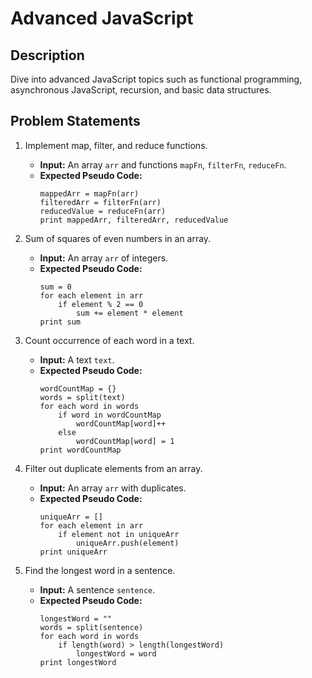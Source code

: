 # Advanced JavaScript

## Description
Dive into advanced JavaScript topics such as functional programming, asynchronous JavaScript, recursion, and basic data structures.

## Problem Statements
1. Implement map, filter, and reduce functions.
      - **Input:** An array `arr` and functions `mapFn`, `filterFn`, `reduceFn`.
      - **Expected Pseudo Code:**
          ```
          mappedArr = mapFn(arr)
          filteredArr = filterFn(arr)
          reducedValue = reduceFn(arr)
          print mappedArr, filteredArr, reducedValue
          ```

2. Sum of squares of even numbers in an array.
      - **Input:** An array `arr` of integers.
      - **Expected Pseudo Code:**
          ```
          sum = 0
          for each element in arr
              if element % 2 == 0
                  sum += element * element
          print sum
          ```

3. Count occurrence of each word in a text.
      - **Input:** A text `text`.
      - **Expected Pseudo Code:**
          ```
          wordCountMap = {}
          words = split(text)
          for each word in words
              if word in wordCountMap
                  wordCountMap[word]++
              else
                  wordCountMap[word] = 1
          print wordCountMap
          ```

4. Filter out duplicate elements from an array.
      - **Input:** An array `arr` with duplicates.
      - **Expected Pseudo Code:**
          ```
          uniqueArr = []
          for each element in arr
              if element not in uniqueArr
                  uniqueArr.push(element)
          print uniqueArr
          ```

5. Find the longest word in a sentence.
      - **Input:** A sentence `sentence`.
      - **Expected Pseudo Code:**
          ```
          longestWord = ""
          words = split(sentence)
          for each word in words
              if length(word) > length(longestWord)
                  longestWord = word
          print longestWord
          ```
